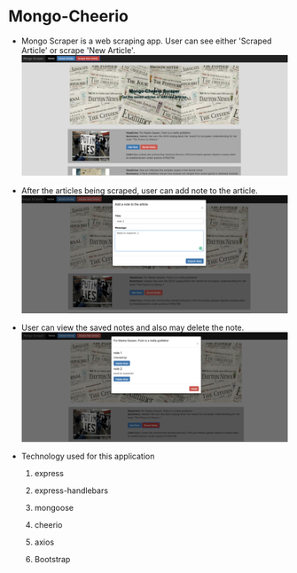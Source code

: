 # Mongo-Cheerio
* Mongo Scraper is a web scraping app. User can see either 'Scraped Article' or scrape 'New Article'.
![ResultImages](./public/image/mongo2.png)

* After the articles being scraped, user can add note to the article. 
![ResultImages](./public/image/addNote.png)

* User can view the saved notes and also may delete the note.
![ResultImages](./public/image/savedNotes.png)

* Technology used for this application
   1. express

   2. express-handlebars

   3. mongoose

   4. cheerio

   5. axios
   
   6. Bootstrap
